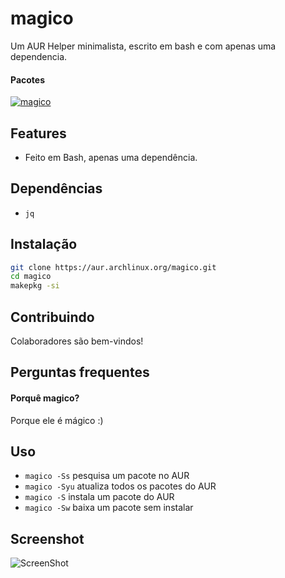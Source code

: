 # magico

Um AUR Helper minimalista, escrito em bash e com apenas uma dependencia.

#### Pacotes

[![magico](https://img.shields.io/aur/version/magico.svg?label=magico)](https://aur.archlinux.org/packages/magico/)

## Features

* Feito em Bash, apenas uma dependência.

## Dependências

* `jq`

## Instalação

```sh
git clone https://aur.archlinux.org/magico.git
cd magico
makepkg -si
```

## Contribuindo

Colaboradores são bem-vindos!

## Perguntas frequentes

#### Porquê magico?
  Porque ele é mágico :)

## Uso

* `magico -Ss` pesquisa um pacote no AUR
* `magico -Syu` atualiza todos os pacotes do AUR
* `magico -S` instala um pacote do AUR
* `magico -Sw` baixa um pacote sem instalar

## Screenshot

![ScreenShot][screenshot]

[screenshot]: https://raw.githubusercontent.com/archlinux-br-dev/magico/master/screenshot.png "Screenshot"
